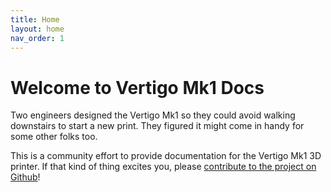 ```yaml
---
title: Home
layout: home
nav_order: 1
---
```


# Welcome to Vertigo Mk1 Docs

Two engineers designed the Vertigo Mk1 so they could avoid walking downstairs to start a new print. They figured it might come in handy for some other folks too.

This is a community effort to provide documentation for the Vertigo Mk1 3D printer. If that kind of thing excites you, please [contribute to the project on Github](https://github.com/AutomatedLayers/VertigoMk1/tree/main/docs)!
